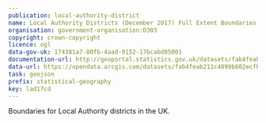 ```yaml
---
publication: local-authority-district
name: Local Authority Districts (December 2017) Full Extent Boundaries in United Kingdom (WGS84)
organisation: government-organisation:D303
copyright: crown-copyright
licence: ogl
data-gov-uk: 174381a7-80fb-4aad-9152-17bcabd85001
documentation-url: http://geoportal.statistics.gov.uk/datasets/fab4feab211c4899b602ecfbfbc420a3_1
data-url: https://opendata.arcgis.com/datasets/fab4feab211c4899b602ecfbfbc420a3_1.geojson
task: geojson
prefix: statistical-geography
key: lad17cd 
---
```


Boundaries for Local Authority districts in the UK.
